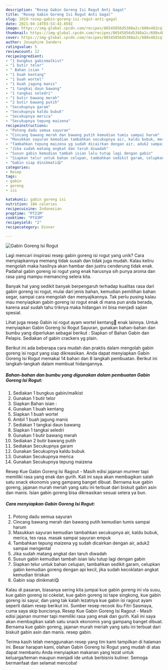 ```yaml
---
description: "Resep Gabin Goreng Isi Rogut Anti Gagal"
title: "Resep Gabin Goreng Isi Rogut Anti Gagal"
slug: 1019-resep-gabin-goreng-isi-rogut-anti-gagal
date: 2021-04-14T03:53:43.859Z
image: https://img-global.cpcdn.com/recipes/86545856d5388a2c/680x482cq70/gabin-goreng-isi-rogut-foto-resep-utama.jpg
thumbnail: https://img-global.cpcdn.com/recipes/86545856d5388a2c/680x482cq70/gabin-goreng-isi-rogut-foto-resep-utama.jpg
cover: https://img-global.cpcdn.com/recipes/86545856d5388a2c/680x482cq70/gabin-goreng-isi-rogut-foto-resep-utama.jpg
author: Josephine Sanders
ratingvalue: 5
reviewcount: 12
recipeingredient:
- "1 bungkus gabinmalkist"
- "1 butir telor"
- " Bahan isian "
- "1 buah kentang"
- "1 buah wortel"
- "1 buah jagung manis"
- "1 tangkai daun bawang"
- "1 tangkai seledri"
- "1 butir bawang merah"
- "2 butir bawang putih"
- "Secukupnya garam"
- "Secukupnya kaldu bubuk"
- "Secukupnya merica"
- "Secukupnya tepung maizena"
recipeinstructions:
- "Potong dadu semua sayuran"
- "Cincang bawang merah dan bawang putih kemudian tumis sampai harum"
- "Masukkan sayuran kemudian tambahkan secukupnya air, kaldu bubuk, merica, tes rasa. masak sampai sayuran empuk"
- "Tambahkan tepung maizena yg sudah dicairkan dengan air, aduk2 sampai mengental"
- "Jika sudah matang angkat dan taruh diwadah"
- "Susun gabin kemudian tambah isian lalu tutup lagi dengan gabin"
- "Siapkan telur untuk bahan celupan, tambahkan sedikit garam, celupkan gabin kemudian goreng dengan api kecil, jika sudah kecoklatan angkat kemudian tiriskan"
- "Gabin siap dinikmati😋"
categories:
- Resep
tags:
- gabin
- goreng
- isi

katakunci: gabin goreng isi 
nutrition: 184 calories
recipecuisine: Indonesian
preptime: "PT21M"
cooktime: "PT43M"
recipeyield: "2"
recipecategory: Dinner

---
```



![Gabin Goreng Isi Rogut](https://img-global.cpcdn.com/recipes/86545856d5388a2c/680x482cq70/gabin-goreng-isi-rogut-foto-resep-utama.jpg)

Lagi mencari inspirasi resep gabin goreng isi rogut yang unik? Cara menyiapkannya memang tidak susah dan tidak juga mudah. Kalau keliru mengolah maka hasilnya akan hambar dan justru cenderung tidak enak. Padahal gabin goreng isi rogut yang enak harusnya sih punya aroma dan rasa yang mampu memancing selera kita.

Banyak hal yang sedikit banyak berpengaruh terhadap kualitas rasa dari gabin goreng isi rogut, mulai dari jenis bahan, kemudian pemilihan bahan segar, sampai cara mengolah dan menyajikannya. Tak perlu pusing kalau mau menyiapkan gabin goreng isi rogut enak di mana pun anda berada, karena asal sudah tahu triknya maka hidangan ini bisa menjadi sajian spesial.

Lihat juga resep Gabin isi rogut ayam wortel kentang🥪 enak lainnya. Untuk menyiapkan Gabin Goreng Isi Rogut Sayuran, gunakan bahan-bahan dan bumbu yang diperlukan sebagai berikut : Siapkan of Bahan Gabin dan Pelapis. Sediakan of gabin crackers yg plain.


Berikut ini ada beberapa cara mudah dan praktis dalam mengolah gabin goreng isi rogut yang siap dikreasikan. Anda dapat menyiapkan Gabin Goreng Isi Rogut memakai 14 bahan dan 8 langkah pembuatan. Berikut ini langkah-langkah dalam membuat hidangannya.

<!--inarticleads1-->

##### Bahan-bahan dan bumbu yang digunakan dalam pembuatan Gabin Goreng Isi Rogut:

1. Sediakan 1 bungkus gabin/malkist
1. Gunakan 1 butir telor
1. Siapkan  Bahan isian :
1. Gunakan 1 buah kentang
1. Siapkan 1 buah wortel
1. Ambil 1 buah jagung manis
1. Sediakan 1 tangkai daun bawang
1. Siapkan 1 tangkai seledri
1. Gunakan 1 butir bawang merah
1. Sediakan 2 butir bawang putih
1. Sediakan Secukupnya garam
1. Gunakan Secukupnya kaldu bubuk
1. Gunakan Secukupnya merica
1. Gunakan Secukupnya tepung maizena


Resep Kue Gabin Goreng Isi Ragout - Masih edisi jajanan murmer tapi memiliki rasa yang enak dan gurih. Kali ini saya akan membagikan salah satu snack ekonomis yang gampang banget dibuat. Bernama kue gabin goreng, jajanan murah meriah yang satu ini terbuat dari biskuit gabin asin dan manis. Isian gabin goreng bisa dikreasikan sesuai selera ya bun. 

<!--inarticleads2-->

##### Cara menyiapkan Gabin Goreng Isi Rogut:

1. Potong dadu semua sayuran
1. Cincang bawang merah dan bawang putih kemudian tumis sampai harum
1. Masukkan sayuran kemudian tambahkan secukupnya air, kaldu bubuk, merica, tes rasa. masak sampai sayuran empuk
1. Tambahkan tepung maizena yg sudah dicairkan dengan air, aduk2 sampai mengental
1. Jika sudah matang angkat dan taruh diwadah
1. Susun gabin kemudian tambah isian lalu tutup lagi dengan gabin
1. Siapkan telur untuk bahan celupan, tambahkan sedikit garam, celupkan gabin kemudian goreng dengan api kecil, jika sudah kecoklatan angkat kemudian tiriskan
1. Gabin siap dinikmati😋


Kalau di pasaran, biasanya sering kita jumpai kue gabin goreng ini vla susu, kue gabin goreng isi cokelat, kue gabin goreng isi tape singkong, kue gabin goreng isi sayur, dan yang tak kalah lezatnya kue gabin isi ragout ayam seperti dalam resep berikut ini. Sumber resep recook ibu Fitri Sasmaya, cuma saya skip buncisnya. Resep Kue Gabin Goreng Isi Ragout - Masih edisi jajanan murmer tapi memiliki rasa yang enak dan gurih. Kali ini saya akan membagikan salah satu snack ekonomis yang gampang banget dibuat. Bernama kue gabin goreng, jajanan murah meriah yang satu ini terbuat dari biskuit gabin asin dan manis. resep gabin. 

Terima kasih telah menggunakan resep yang tim kami tampilkan di halaman ini. Besar harapan kami, olahan Gabin Goreng Isi Rogut yang mudah di atas dapat membantu Anda menyiapkan makanan yang lezat untuk keluarga/teman maupun menjadi ide untuk berbisnis kuliner. Semoga bermanfaat dan selamat mencoba!
